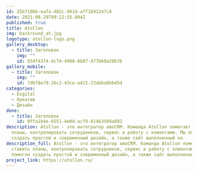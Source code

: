 ```yaml
---
id: 25b7196b-eafa-402c-901d-aff1891247c8
date: 2021-08-29T09:22:55.804Z
published: true
title: Atollon
img: backround_at.jpg
logotype: atollon-logo.png
gallery_desktop:
  - title: Заголовок
    img: ""
    id: 934f43f4-4c74-4988-8687-477b60a20b76
gallery_mobile:
  - title: Заголовок
    img: ""
    id: 7d6f8e78-26c2-43ce-a421-23abba0bb45d
categories:
  - Digital
  - Креатив
  - Дизайн
done:
  - title: Заголовок
    id: 0ffa1b4e-6551-4e0d-acf8-81463509a892
description: Atollon - это интегратор amoCRM. Команда Atollon помогает ставить
  планы, контролировать сотрудников, сервис и работу с клиентами. Мы помогли
  создать простой и современный дизайн, а также сайт выполненный на
description_full: Atollon - это интегратор amoCRM. Команда Atollon помогает
  ставить планы, контролировать сотрудников, сервис и работу с клиентами. Мы
  помогли создать простой и современный дизайн, а также сайт выполненный на
project_link: https://atollon.ru/
---
```

